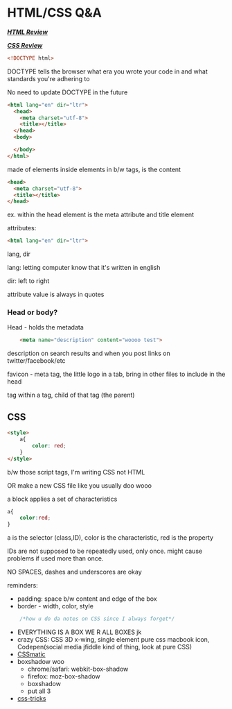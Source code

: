 # HTML/CSS Q&A

***[HTML Review](http://netart.rocks/html)***

***[CSS Review](http://netart.rocks/notes/cssoverview)***

```HTML
<!DOCTYPE html>
```
DOCTYPE tells the browser what era you wrote your code in and what standards you're adhering to

No need to update DOCTYPE in the future

```html
<html lang="en" dir="ltr">
  <head>
    <meta charset="utf-8">
    <title></title>
  </head>
  <body>

  </body>
</html>
```
made of elements inside elements
in b/w tags, is the content

```HTML
<head>
  <meta charset="utf-8">
  <title></title>
</head>
```
ex. within the head element is the meta attribute and title element

attributes:
```HTML
<html lang="en" dir="ltr">
```
lang, dir

lang: letting computer know that it's written in english

dir: left to right


attribute value is always in quotes

### Head or body?
Head - holds the metadata


```HTML
    <meta name="description" content="woooo test">
```
description on search results and when you post links on twitter/facebook/etc

favicon - meta tag, the little logo in a tab, bring in other files to include in the head

tag within a tag, child of that tag (the parent)

## CSS

```html
<style>
    a{
        color: red;
    }
</style>
```
b/w those script tags, I'm writing CSS not HTML

OR make a new CSS file like you usually doo wooo

a block applies a set of characteristics
```CSS
a{
    color:red;
}
```
a is the selector (class,ID), color is the characteristic, red is the property

IDs are not supposed to be repeatedly used, only once. might cause problems if used more than once.

NO SPACES, dashes and underscores are okay

reminders:
- padding: space b/w content and edge of the box
- border - width, color, style
```CSS
    /*how u do da notes on CSS since I always forget*/
```
- EVERYTHING IS A BOX WE R ALL BOXES jk
- crazy CSS: CSS 3D x-wing, single element pure css macbook icon, Codepen(social media jfiddle kind of thing, look at pure CSS)
- [CSSmatic](www.cssmatic.com)
- boxshadow woo
    - chrome/safari: webkit-box-shadow
    - firefox: moz-box-shadow
    - boxshadow
    - put all 3
- [css-tricks](css-tricks.com)
